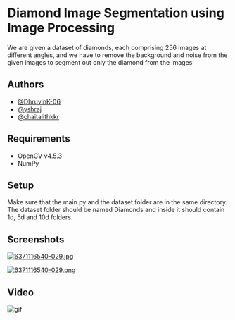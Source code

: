 
# Diamond Image Segmentation using Image Processing

We are given a dataset of diamonds, each comprising 256 images at different angles, and we have to remove the background and noise from the given images to segment out only the diamond from the images



## Authors

- [@DhruvinK-06](https://github.com/DhruvinK-06)
- [@yshraj](https://github.com/yshraj)
- [@chaitalithkkr](https://github.com/chaitalithkkr)


## Requirements

- OpenCV v4.5.3
- NumPy

## Setup

Make sure that the main.py and the dataset folder are in the same directory. The dataset folder should be named Diamonds and inside it should contain 1d, 5d and 10d folders.

## Screenshots

[![6371116540-029.jpg](https://i.postimg.cc/25S9nJXd/6371116540-029.jpg)](https://postimg.cc/5XDmVPJj)

[![6371116540-029.png](https://i.postimg.cc/MpddZ5Kn/6371116540-029.png)](https://postimg.cc/k2RxfxSC)




## Video

![gif](https://user-images.githubusercontent.com/72988991/156868748-e0cc8575-d65e-4b1f-9023-e6892df3c6f9.gif)
